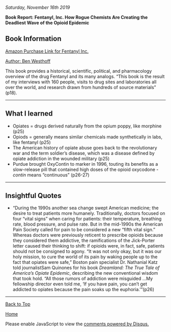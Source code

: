 <i> Saturday, November 16th 2019 </i>

<b> Book Report: Fentanyl, Inc. How Rogue Chemists Are Creating the Deadliest Wave of the Opioid Epidemic </b>

## Book Information

<a href="https://www.amazon.com/Fentanyl-Inc-Chemists-Creating-Deadliest/dp/0802127436">Amazon Purchase Link for Fentanyl Inc.
</a>

<a href="https://www.amazon.com/Ben-Westhoff/e/B004HHAU4S/ref=dp_byline_cont_book_1"> Author: Ben Westhoff </a>

This book provides a historical, scientific, political, and pharmacology overview of the drug Fentanyl and its many analogs. “This book is the result of my interviews with 160 people, visits to drug sites and laboratories all over the world, and research drawn from hundreds of source materials” (p18). 

* * *

## What I learned

- Opiates = drugs derived naturally from the opium poppy, like morphine (p25)
- Opiods = generally means similar chemicals made synthetically in labs, like fentanyl (p25)
- The American history of opiate abuse goes back to the revolutionary war and the term soldier’s disease, which was a disease defined by opiate addiction in the wounded military (p25)
- Purdue brought OxyContin to marker in 1996, touting its benefits as a slow-release pill that contained high doses of the opioid oxycodone - <i> contin </i> means “continuous” (p26-27)

* * *

## Insightful Quotes

- “During the 1990s another sea change swept American medicine; the desire to treat patients more humanely. Traditionally, doctors focused on four “vital signs” when caring for patients: their temperature, breathing rate, blood pressure, and pulse rate. But in the mid-1990s the American Pain Society called for pain to be considered a new “fifth vital sign.” Whereas doctors were previously reticent to prescribe opioids because they considered them addictive, the ramifications of the Jick-Porter letter caused their thinking to shift: if opioids were, in fact, safe, patients should not be consigned to agony. “It was not only okay, but it was our holy mission, to cure the world of its pain by waking people up to the fact that opiates were safe,” Boston pain specialist Dr. Nathanial Katz told journalistSam Quinones for his book <i> Dreamland: The True Tale of America’s Opiate Epidemic</i>, describing the new conventional wisdom that took hold. “All those rumors of addiction were misguided ...My fellowship director even told me, ‘If you have pain, you can’t get addicted to opiates because the pain soaks up the euphoria.’”(p26)

* * *

<a href="https://shea08.github.io/fentanyl">Back to Top</a>

[Home](./)

<div id="disqus_thread"></div>
<script>

/**
*  RECOMMENDED CONFIGURATION VARIABLES: EDIT AND UNCOMMENT THE SECTION BELOW TO INSERT DYNAMIC VALUES FROM YOUR PLATFORM OR CMS.
*  LEARN WHY DEFINING THESE VARIABLES IS IMPORTANT: https://disqus.com/admin/universalcode/#configuration-variables*/
/*
var disqus_config = function () {
this.page.url = "https://shea08.github.io/fentanyl";  // Replace PAGE_URL with your page's canonical URL variable
this.page.identifier = "/fentanyl/"; // Replace PAGE_IDENTIFIER with your page's unique identifier variable
};
*/
(function() { // DON'T EDIT BELOW THIS LINE
var d = document, s = d.createElement('script');
s.src = 'https://shea08.disqus.com/embed.js';
s.setAttribute('data-timestamp', +new Date());
(d.head || d.body).appendChild(s);
})();
</script>
<noscript>Please enable JavaScript to view the <a href="https://disqus.com/?ref_noscript">comments powered by Disqus.</a></noscript>
                            


